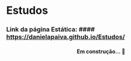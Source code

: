 # Estudos

### Link da página Estática: #### https://danielapaiva.github.io/Estudos/

<h4 align="center"> 
	 Em construção...  🚧
</h4>